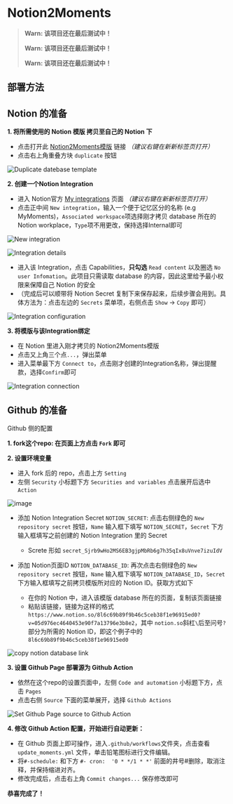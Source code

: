 # Notion2Moments

> **Warn: 该项目还在最后测试中！**
>
> **Warn: 该项目还在最后测试中！**
>
> **Warn: 该项目还在最后测试中！**

## 部署方法

## Notion 的准备

**1. 将所需使用的 Notion 模版 拷贝至自己的 Notion 下**

- 点击打开此 [Notion2Moments模版](https://sticky-cotton-ad9.notion.site/856c69b89f9b46c5aaba8f1e16915ed0?v=05d976ec4040453e90f7a13796b3b8ed&pvs=74) 链接 *（建议右键在新新标签页打开）* 
- 点击右上角重叠方块 `duplicate` 按钮

![Duplicate datebase template](https://github.com/FarseaSH/hugo-theme-moments/assets/86035589/bb2e9eb4-b7f8-4ec9-803d-1709f3798add)

**2. 创建一个Notion Integration**

- 进入 Notion官方 [My integrations](https://www.notion.so/my-integrations) 页面 *（建议右键在新新标签页打开）* 
- 点击正中间 `New integration`，输入一个便于记忆区分的名称 (e.g MyMoments)，`Associated workspace`项选择刚才拷贝 database 所在的 Notion workplace，`Type`项不用更改，保持选择Internal即可

![New integration](https://github.com/FarseaSH/hugo-theme-moments/assets/86035589/f6560ba7-25dd-4bd0-ab12-ff92a478c368)

![Integration details](https://github.com/FarseaSH/hugo-theme-moments/assets/86035589/caf2a87a-012d-4772-ba9f-7bfbb6c15a39)

- 进入该 Integration，点击 Capabilities，**只勾选** `Read content` 以及圈选 `No user Infomation`。此项目只需读取 database 的内容，因此这里给予最小权限来保障自己 Notion 的安全
- （完成后可以顺带将 Notion Secret 复制下来保存起来，后续步骤会用到。具体方法为：点击左边的 `Secrets` 菜单项，右侧点击 `Show` -> `Copy` 即可）

![Integration configuration](https://github.com/FarseaSH/hugo-theme-moments/assets/86035589/6d7c0efb-c7ec-4237-b6e7-db9f9d8a5bd5)

**3. 将模版与该Integration绑定**

- 在 Notion 里进入刚才拷贝的 Notion2Moments模版
- 点击又上角三个点`...`，弹出菜单
- 进入菜单最下方 `Connect to`，点击刚才创建的Integration名称，弹出提醒款，选择`Confirm`即可

![Integration connection](https://github.com/FarseaSH/hugo-theme-moments/assets/86035589/d06501c7-0b36-467d-a115-19311edc1f2a)



## Github 的准备

Github 侧的配置

**1. fork这个repo: 在页面上方点击 `Fork` 即可**

**2. 设置环境变量**
- 进入 fork 后的 repo，点击上方 `Setting`
- 左侧 `Security` 小标题下方 `Securities and variables` 点击展开后选中 `Action`

![image](https://github.com/FarseaSH/hugo-theme-moments/assets/86035589/c829e8e5-582e-4826-9c9f-91a4c20ee837)

- 添加 Notion Integration Secret `NOTION_SECRET`: 点击右侧绿色的 `New repository secret` 按钮，`Name` 输入框下填写 `NOTION_SECRET`，`Secret` 下方输入框填写之前创建的 Notion Integration 里的 Secret 
    - Screte 形如 `secret_Sjrb9wHo2MS6EB3gjpMbRb6g7h35qIx8uVnve7izuIdV`

- 添加 Notion页面ID `NOTION_DATABASE_ID`: 再次点击右侧绿色的 `New repository secret` 按钮，`Name` 输入框下填写 `NOTION_DATABASE_ID`，`Secret` 下方输入框填写之前拷贝模版所对应的 Notion ID。获取方式如下
    - 在你的 Notion 中，进入该模版 database 所在的页面，复制该页面链接
    - 粘贴该链接，链接为这样的格式 `https://www.notion.so/8l6c69b89f9b46c5ceb38f1e96915ed0?v=05d976ec4640453e90f7a13796e3b8e2`，其中 `notion.so`斜杠`\`后至问号`?`部分为所需的 Notion ID，即这个例子中的 `8l6c69b89f9b46c5ceb38f1e96915ed0` 

![copy notion database link](https://github.com/FarseaSH/hugo-theme-moments/assets/86035589/0221e302-e54a-4b70-a996-a560eff971f4)


**3. 设置 Github Page 部署源为 Github Action**

- 依然在这个repo的设置页面中，左侧 `Code and automation` 小标题下方，点击 `Pages`
- 点击右侧 `Source` 下面的菜单展开，选择 `Github Actions`

![Set Github Page source to Github Action](https://github.com/user-attachments/assets/8cbd795d-b885-4e54-a944-b1ea366868d3)

**4. 修改 Github Action 配置，开始进行自动更新：**

- 在 Github 页面上即可操作，进入`.github/workflows`文件夹，点击查看`update_moments.yml` 文件，单击铅笔图标进行文件编辑。
- 将`#-schedule:` 和下方 `#- cron:  '0 * */1 * *'` 前面的井号#删除，取消注释，并保持缩进对齐。
- 修改完成后，点击右上角 `Commit changes...` 保存修改即可


**恭喜完成了！**

